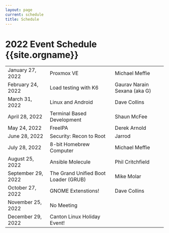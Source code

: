 ```yaml
---
layout: page
current: schedule
title: Schedule
---
```

# 2022 Event Schedule {{site.orgname}}

<table>
<tr>
  <td>January 27, 2022</td>
  <td>Proxmox VE</td>
  <td>Michael Meffie</td>
</tr>
<tr>
  <td>February 24, 2022</td>
  <td>Load testing with K6</td>
  <td>Gaurav Narain Sexana (aka G)</td>
</tr>
<tr>
  <td>March 31, 2022</td>
  <td>Linux and Android</td>
  <td>Dave Collins</td>
</tr>
<tr>
  <td>April 28, 2022</td>
  <td>Terminal Based Development</td>
  <td>Shaun McFee</td>
</tr>
<tr>
  <td>May 24, 2022</td>
  <td>FreeIPA</td>
  <td>Derek Arnold</td>
</tr>
<tr>
  <td>June 28, 2022</td>
  <td>Security: Recon to Root</td>
  <td>Jarrod</td>
</tr>
<tr>
  <td>July 28, 2022</td>
  <td>8-bit Homebrew Computer</td>
  <td>Michael Meffie</td>
</tr>
<tr>
  <td>August 25, 2022</td>
  <td>Ansible Molecule</td>
  <td>Phil Critchfield</td>
</tr>
<tr>
  <td>September 29, 2022</td>
  <td>The Grand Unified Boot Loader (GRUB)</td>
  <td>Mike Molar</td>
</tr>
<tr>
  <td>October 27, 2022</td>
  <td>GNOME Extenstions!</td>
  <td>Dave Collins</td>
</tr>
<tr>
  <td>November 25, 2022</td>
  <td>No Meeting</td>
  <td></td>
</tr>
<tr>
  <td>December 29, 2022</td>
  <td>Canton Linux Holiday Event!</td>
  <td></td>
</tr>
</table>

